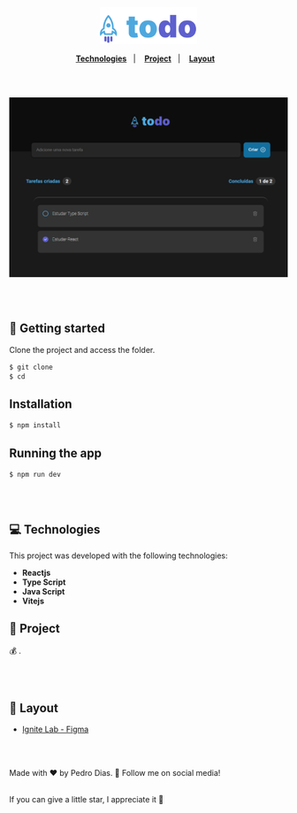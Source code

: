 <div align="center">
  <img alt="logo image" title="image" src="./src/assets/Logo.svg" width="35%" />
</div> 

<p align="center">
  <a href="#-Technologies"><b>Technologies</b></a>&nbsp;&nbsp;&nbsp;|&nbsp;&nbsp;&nbsp;
  <a href="#-Project"><b>Project</b></a>&nbsp;&nbsp;&nbsp;|&nbsp;&nbsp;&nbsp;
  <a href="#-Layout"><b>Layout</b></a>&nbsp;&nbsp;&nbsp;
</p>

<br></br>

<div align="center">
  <img alt="project image" title="image" src="img.png" />
</div> 

<br></br>

## 🚀 Getting started

Clone the project and access the folder.

```bash
$ git clone 
$ cd 
```

## Installation

```bash
$ npm install
```

## Running the app

```bash
$ npm run dev
```

<br></br>

## 💻 Technologies

This project was developed with the following technologies:
<b>
- Reactjs
- Type Script
- Java Script
- Vitejs
</b>

## 📄 Project
💰 .

<br></br>

## 🔖 Layout
- [Ignite Lab - Figma](https://www.figma.com/file/v6gb4nemEKWQzWufY1AdDV/ToDo-List-(Copy)?node-id=0%3A1&t=dFB6fQN8qNazWevB-0)

<br></br>

Made with ♥ by Pedro Dias. 👋 Follow me on social media!<br></br>

If you can give a little star, I appreciate it 🤩
